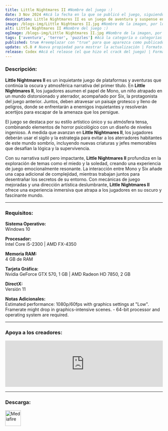 ```yaml
---
title: Little Nightmares II #Nombre del juego :)
date: 3 Nov 2024 #Acá la fecha en la que se publicó el juego, siguiendo este formato: Dia "30", Mes "Oct", Año "2024" = como debe quedar: 30 Oct 2024
description: Little Nightmares II es un juego de aventura y suspense en el que eres Mono, un joven atrapado en un mundo distorsionado por una malvada transmisión. Junto a su nueva amiga Six, Mono se dispone a descubrir de dónde viene esa transmisión. #Acá una mini descripción del juego
image: /blogs-img/Little Nightmares II.jpg #Nombre de la imagen, por lo general es exactamente el mismo nombre que el juego excluyendo lo ":" (Dos puntos)
alt: Little Nightmares II #Nombre del juego :)
ogImage: /blogs-img/Little Nightmares II.jpg #Nombre de la imagen, por lo general es exactamente el mismo nombre que el juego excluyendo lo ":" (Dos puntos)
tags: ['aventura', 'terror', 'puzzles'] #Acá la categoría o categorías del juego, si es más de una se coloca en este formato: ['categoría1', 'categoría2']
published: true #reemplazar con "true" para que aparezca como publicado
update: v5.8 # Nueva propiedad para mostrar la actualización | Formato: v1.0.0
release: Codex #Acá el release (el que hizo el crack del juego) | Formato: Nicolhetti
---
```


<!--En VSCode seleccionando una palabra, por ejemplo: "Little Nightmares II" y apretando Ctrl+F2 se seleccionan todas las palabras iguales-->

### Descripción:
**Little Nightmares II** es un inquietante juego de plataformas y aventuras que continúa la oscura y atmosférica narrativa del primer título. En **Little Nightmares II**, los jugadores asumen el papel de Mono, un niño atrapado en un mundo distorsionado y aterrador, acompañado por Six, la protagonista del juego anterior. Juntos, deben atravesar un paisaje grotesco y lleno de peligros, donde se enfrentarán a enemigos inquietantes y resolverán acertijos para escapar de la amenaza que los persigue.

El juego se destaca por su estilo artístico único y su atmósfera tensa, combinando elementos de horror psicológico con un diseño de niveles ingenioso. A medida que avanzan en **Little Nightmares II**, los jugadores deberán usar el sigilo y la estrategia para evitar a los aterradores habitantes de este mundo sombrío, incluyendo nuevas criaturas y jefes memorables que desafían la lógica y la supervivencia.

Con su narrativa sutil pero impactante, **Little Nightmares II** profundiza en la exploración de temas como el miedo y la soledad, creando una experiencia de juego emocionalmente resonante. La interacción entre Mono y Six añade una capa adicional de complejidad, mientras trabajan juntos para desentrañar los secretos de su entorno. Con mecánicas de juego mejoradas y una dirección artística deslumbrante, **Little Nightmares II** ofrece una experiencia inmersiva que atrapa a los jugadores en su oscuro y fascinante mundo.

<!--Prompt para Chat-GPT: Hazme una descripción para el juego "Little Nightmares II" y cada que menciones "Little Nightmares II" ponlo en negrita -->

---

### Requisitos:
**Sistema Operativo:**  
Windows 10

**Procesador:**  
Intel Core i5-2300 | AMD FX-4350

**Memoria RAM:**  
4 GB de RAM

**Tarjeta Gráfica:**  
Nvidia GeForce GTX 570, 1 GB | AMD Radeon HD 7850, 2 GB

**DirectX:**  
Versión 11

**Notas Adicionales:**  
Estimated performance: 1080p/60fps with graphics settings at "Low". Framerate might drop in graphics-intensive scenes. - 64-bit processor and operating system are required.

<!--Si falta o sobra un requisito se quita o se agrega manteniendo el mismo formato-->

---

### Apoya a los creadores:
<iframe src="https://store.steampowered.com/widget/860510/" frameborder="0" style="background-color: transparent; width: 100% !important; aspect-ratio: 646 / 190;"></iframe>

<!--Reemplazar los numeros (AppID) del juego (en este caso 2668510) por el numero (AppID) correspondiente con el juego a publicar-->
<!--El AppID se encuentra en la URL del Juego en Steam-->

---

### Descarga:

[<img src="https://gist.github.com/cxmeel/0dbc95191f239b631c3874f4ccf114e2/raw/download.svg" alt="Mediafire" height="50" />](https://www.mediafire.com/file/mfk88m2tkriyyrn/Little_Nightmares_II.zip/file)

<!-- # se debe reemplazar por el link de descarga-->

<!--NOMBRE-DEL-SERVICIO se debe reemplazar por el servicio donde está subido el juego-->